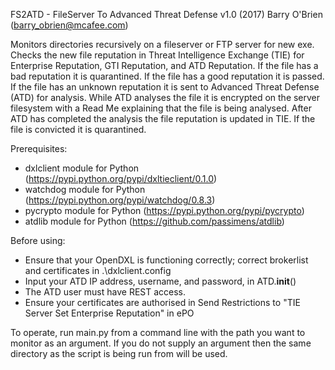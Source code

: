 FS2ATD - FileServer To Advanced Threat Defense
v1.0 (2017) Barry O'Brien (barry_obrien@mcafee.com)

Monitors directories recursively on a fileserver or FTP server for new exe. Checks the new file reputation in Threat 
Intelligence Exchange (TIE) for Enterprise Reputation, GTI Reputation, and ATD Reputation. If the file has a bad 
reputation it is quarantined. If the file has a good reputation it is passed. If the file has an unknown reputation it 
is sent to Advanced Threat Defense (ATD) for analysis. While ATD analyses the file it is encrypted on the server 
filesystem with a Read Me explaining that the file is being analysed. After ATD has completed the analysis the file 
reputation is updated in TIE. If the file is convicted it is quarantined.

Prerequisites:
*   dxlclient module for Python (https://pypi.python.org/pypi/dxltieclient/0.1.0)
*   watchdog module for Python (https://pypi.python.org/pypi/watchdog/0.8.3)
*   pycrypto module for Python (https://pypi.python.org/pypi/pycrypto)
*   atdlib module for Python (https://github.com/passimens/atdlib)

Before using:
*   Ensure that your OpenDXL is functioning correctly; correct brokerlist and certificates in .\dxlclient.config
*   Input your ATD IP address, username, and password, in ATD.__init__()
*   The ATD user must have REST access.
*   Ensure your certificates are authorised in Send Restrictions to "TIE Server Set Enterprise Reputation" in ePO

To operate, run main.py from a command line with the path you want to monitor as an argument. If you do not supply 
an argument then the same directory as the script is being run from will be used.
